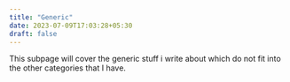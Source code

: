 ```yaml
---
title: "Generic"
date: 2023-07-09T17:03:28+05:30
draft: false
---
```


This subpage will cover the generic stuff i write about which do not fit into the other categories that I have.